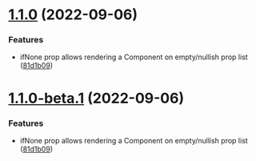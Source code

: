 # [1.1.0](https://github.com/mikeshort10/react-render-multiple/compare/v1.0.8...v1.1.0) (2022-09-06)


### Features

* ifNone prop allows rendering a Component on empty/nullish prop list ([81d1b09](https://github.com/mikeshort10/react-render-multiple/commit/81d1b09d58ed8d1dbd20bf8379d281ba148ce122))

# [1.1.0-beta.1](https://github.com/mikeshort10/react-render-multiple/compare/v1.0.8...v1.1.0-beta.1) (2022-09-06)


### Features

* ifNone prop allows rendering a Component on empty/nullish prop list ([81d1b09](https://github.com/mikeshort10/react-render-multiple/commit/81d1b09d58ed8d1dbd20bf8379d281ba148ce122))
